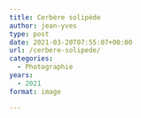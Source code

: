 ```yaml
---
title: Cerbère solipède
author: jean-yves
type: post
date: 2021-03-20T07:55:07+00:00
url: /cerbere-solipede/
categories:
  - Photographie
years:
  - 2021
format: image

---
```

